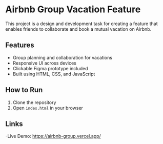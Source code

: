 # Airbnb Group Vacation Feature

This project is a design and development task for creating a feature that enables friends to collaborate and book a mutual vacation on Airbnb.

## Features
- Group planning and collaboration for vacations  
- Responsive UI across devices  
- Clickable Figma prototype included  
- Built using HTML, CSS, and JavaScript

## How to Run
1. Clone the repository  
2. Open `index.html` in your browser  

## Links  
-Live Demo: https://airbnb-group.vercel.app/
